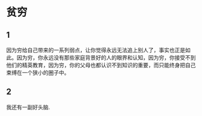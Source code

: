# 贫穷


<!--more-->

## 1

因为穷给自己带来的一系列弱点，让你觉得永远无法追上别人了，事实也正是如此。因为穷，你永远没有那些家庭背景好的人的眼界和认知，因为穷，你接受不到他们的精英教育，因为穷，你的父母也都认识不到知识的重要，而只能终身把自己束缚在一个狭小的圈子中。

## 2

我还有一副好头脑.


